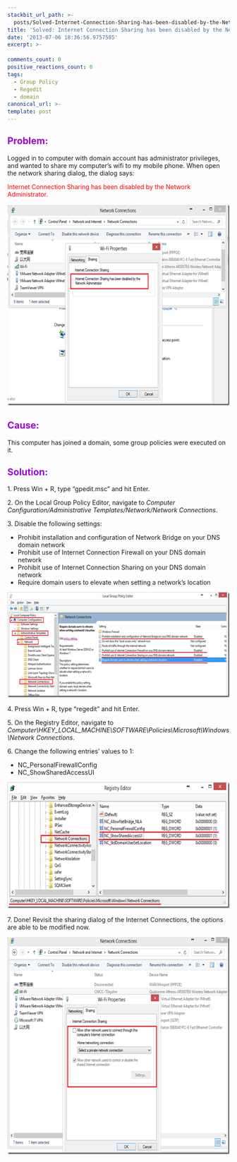 ```yaml
---
stackbit_url_path: >-
  posts/Solved-Internet-Connection-Sharing-has-been-disabled-by-the-Network-Administrator
title: 'Solved: Internet Connection Sharing has been disabled by the Network Administrator.'
date: '2013-07-06 18:36:56.9757585'
excerpt: >-
  
comments_count: 0
positive_reactions_count: 0
tags: 
  - Group Policy
  - Regedit
  - domain
canonical_url: >-
template: post
---
```

<h2><font color="#9b00d3">Problem:</font></h2>  <p>Logged in to computer with domain account has administrator privileges, and wanted to share my computer’s wifi to my mobile phone. When open the network sharing dialog, the dialog says:</p>  <p><font color="#ff0000">Internet Connection Sharing has been disabled by the Network Administrator.</font></p>  <p><a href="https://raw.githubusercontent.com/Jeff-Tian/blogengine.net/master/Source/BlogEngine/BlogEngine.NET/App_Data/files/image_thumb%5B2%5D.png"><img title="Internet Connection Sharing has been disabled by the Network Administrator." style="border-top: 0px; border-right: 0px; background-image: none; border-bottom: 0px; padding-top: 0px; padding-left: 0px; border-left: 0px; display: inline; padding-right: 0px" border="0" alt="Internet Connection Sharing has been disabled by the Network Administrator." src="https://raw.githubusercontent.com/Jeff-Tian/blogengine.net/master/Source/BlogEngine/BlogEngine.NET/App_Data/files/image_thumb%5B2%5D_thumb.png" width="658" height="457" /></a></p>  <h2><font color="#9b00d3">Cause:</font></h2>  <p>This computer has joined a domain, some group policies were executed on it.</p>  <h2><font color="#9b00d3">Solution:</font></h2>  <p>1. Press Win + R, type “gpedit.msc” and hit Enter.</p>  <p>2. On the Local Group Policy Editor, navigate to <em>Computer Configuration/Administrative Templates/Network/Network Connections</em>.</p>  <p>3. Disable the following settings:</p>  <ul>   <li>Prohibit installation and configuration of Network Bridge on your DNS domain network</li>    <li>Prohibit use of Internet Connection Firewall on your DNS domain network</li>    <li>Prohibit use of Internet Connection Sharing on your DNS domain network</li>    <li>Require domain users to elevate when setting a network’s location</li> </ul>  <p><a href="https://raw.githubusercontent.com/Jeff-Tian/blogengine.net/master/Source/BlogEngine/BlogEngine.NET/App_Data/files/image_635.png"><img title="Computer Configuration/Administrative Templates/Network/Network Connections" style="border-top: 0px; border-right: 0px; background-image: none; border-bottom: 0px; padding-top: 0px; padding-left: 0px; border-left: 0px; display: inline; padding-right: 0px" border="0" alt="Computer Configuration/Administrative Templates/Network/Network Connections" src="https://raw.githubusercontent.com/Jeff-Tian/blogengine.net/master/Source/BlogEngine/BlogEngine.NET/App_Data/files/image_thumb_323.png" width="667" height="239" /></a></p>    <p>4. Press Win + R, type “regedit” and hit Enter.</p>  <p>5. On the Registry Editor, navigate to <em>Computer\HKEY_LOCAL_MACHINE\SOFTWARE\Policies\Microsoft\Windows\Network Connections</em>.</p>  <p>6. Change the following entries’ values to 1:</p>  <ul>   <li>NC_PersonalFirewallConfig</li>    <li>NC_ShowSharedAccessUI</li> </ul>  <p><a href="https://raw.githubusercontent.com/Jeff-Tian/blogengine.net/master/Source/BlogEngine/BlogEngine.NET/App_Data/files/image_636.png"><img title="Computer\HKEY_LOCAL_MACHINE\SOFTWARE\Policies\Microsoft\Windows\Network Connections" style="border-top: 0px; border-right: 0px; background-image: none; border-bottom: 0px; padding-top: 0px; padding-left: 0px; border-left: 0px; display: inline; padding-right: 0px" border="0" alt="Computer\HKEY_LOCAL_MACHINE\SOFTWARE\Policies\Microsoft\Windows\Network Connections" src="https://raw.githubusercontent.com/Jeff-Tian/blogengine.net/master/Source/BlogEngine/BlogEngine.NET/App_Data/files/image_thumb_324.png" width="660" height="286" /></a></p>  <p>7. Done! Revisit the sharing dialog of the Internet Connections, the options are able to be modified now.</p>  <p><a href="https://raw.githubusercontent.com/Jeff-Tian/blogengine.net/master/Source/BlogEngine/BlogEngine.NET/App_Data/files/image_637.png"><img title="Solved: Internet Connection Sharing has been disabled by the Network Administrator." style="border-top: 0px; border-right: 0px; background-image: none; border-bottom: 0px; padding-top: 0px; padding-left: 0px; border-left: 0px; display: inline; padding-right: 0px" border="0" alt="Solved: Internet Connection Sharing has been disabled by the Network Administrator." src="https://raw.githubusercontent.com/Jeff-Tian/blogengine.net/master/Source/BlogEngine/BlogEngine.NET/App_Data/files/image_thumb_325.png" width="659" height="493" /></a></p>